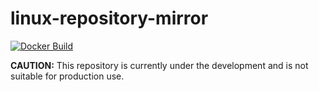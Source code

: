 # linux-repository-mirror
[![Docker Build](https://github.com/yamaoka-kitaguchi-lab/linux-repository-mirror/workflows/Docker%20Build/badge.svg)](https://github.com/yamaoka-kitaguchi-lab/linux-repository-mirror/actions)

**CAUTION:** This repository is currently under the development and is not suitable for production use.
